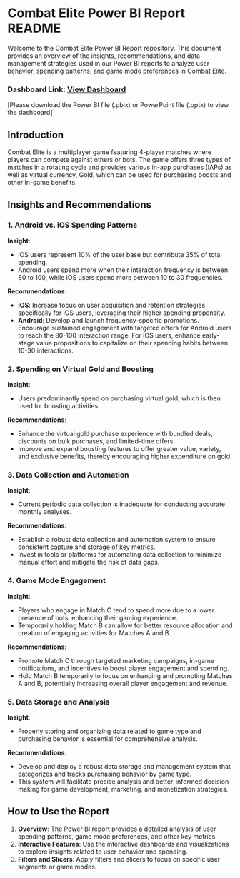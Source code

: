 # Combat Elite Power BI Report README

Welcome to the Combat Elite Power BI Report repository. This document provides an overview of the insights, recommendations, and data management strategies used in our Power BI reports to analyze user behavior, spending patterns, and game mode preferences in Combat Elite.

### Dashboard Link: [View Dashboard](https://app.powerbi.com/groups/571bb2c8-c6b7-4eb8-b5e0-5495f5330421/reports/6b0bf38f-367e-4a9d-a7c1-b441b0ada9a8/29c8c83dd57a5803e962?experience=power-bi)
[Please download the Power BI file (.pbix) or PowerPoint file (.pptx) to view the dashboard]

## Introduction

Combat Elite is a multiplayer game featuring 4-player matches where players can compete against others or bots. The game offers three types of matches in a rotating cycle and provides various in-app purchases (IAPs) as well as virtual currency, Gold, which can be used for purchasing boosts and other in-game benefits.

## Insights and Recommendations

### 1. Android vs. iOS Spending Patterns

**Insight**:
- iOS users represent 10% of the user base but contribute 35% of total spending.
- Android users spend more when their interaction frequency is between 80 to 100, while iOS users spend more between 10 to 30 frequencies.

**Recommendations**:
- **iOS**: Increase focus on user acquisition and retention strategies specifically for iOS users, leveraging their higher spending propensity.
- **Android**: Develop and launch frequency-specific promotions. Encourage sustained engagement with targeted offers for Android users to reach the 80-100 interaction range. For iOS users, enhance early-stage value propositions to capitalize on their spending habits between 10-30 interactions.

### 2. Spending on Virtual Gold and Boosting

**Insight**:
- Users predominantly spend on purchasing virtual gold, which is then used for boosting activities.

**Recommendations**:
- Enhance the virtual gold purchase experience with bundled deals, discounts on bulk purchases, and limited-time offers.
- Improve and expand boosting features to offer greater value, variety, and exclusive benefits, thereby encouraging higher expenditure on gold.

### 3. Data Collection and Automation

**Insight**:
- Current periodic data collection is inadequate for conducting accurate monthly analyses.

**Recommendations**:
- Establish a robust data collection and automation system to ensure consistent capture and storage of key metrics.
- Invest in tools or platforms for automating data collection to minimize manual effort and mitigate the risk of data gaps.

### 4. Game Mode Engagement

**Insight**:
- Players who engage in Match C tend to spend more due to a lower presence of bots, enhancing their gaming experience.
- Temporarily holding Match B can allow for better resource allocation and creation of engaging activities for Matches A and B.

**Recommendations**:
- Promote Match C through targeted marketing campaigns, in-game notifications, and incentives to boost player engagement and spending.
- Hold Match B temporarily to focus on enhancing and promoting Matches A and B, potentially increasing overall player engagement and revenue.

### 5. Data Storage and Analysis

**Insight**:
- Properly storing and organizing data related to game type and purchasing behavior is essential for comprehensive analysis.

**Recommendations**:
- Develop and deploy a robust data storage and management system that categorizes and tracks purchasing behavior by game type.
- This system will facilitate precise analysis and better-informed decision-making for game development, marketing, and monetization strategies.

## How to Use the Report

1. **Overview**: The Power BI report provides a detailed analysis of user spending patterns, game mode preferences, and other key metrics.
2. **Interactive Features**: Use the interactive dashboards and visualizations to explore insights related to user behavior and spending.
3. **Filters and Slicers**: Apply filters and slicers to focus on specific user segments or game modes.


